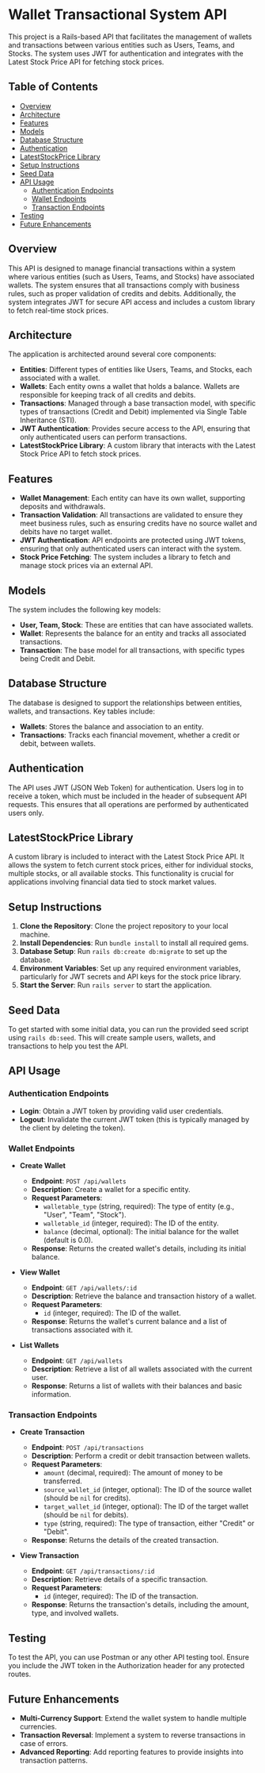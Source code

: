 # Wallet Transactional System API

This project is a Rails-based API that facilitates the management of wallets and transactions between various entities such as Users, Teams, and Stocks. The system uses JWT for authentication and integrates with the Latest Stock Price API for fetching stock prices.

## Table of Contents

-   [Overview](#overview)
-   [Architecture](#architecture)
-   [Features](#features)
-   [Models](#models)
-   [Database Structure](#database-structure)
-   [Authentication](#authentication)
-   [LatestStockPrice Library](#lateststockprice-library)
-   [Setup Instructions](#setup-instructions)
-   [Seed Data](#seed-data)
-   [API Usage](#api-usage)
    -   [Authentication Endpoints](#authentication-endpoints)
    -   [Wallet Endpoints](#wallet-endpoints)
    -   [Transaction Endpoints](#transaction-endpoints)
-   [Testing](#testing)
-   [Future Enhancements](#future-enhancements)

## Overview

This API is designed to manage financial transactions within a system where various entities (such as Users, Teams, and Stocks) have associated wallets. The system ensures that all transactions comply with business rules, such as proper validation of credits and debits. Additionally, the system integrates JWT for secure API access and includes a custom library to fetch real-time stock prices.

## Architecture

The application is architected around several core components:

-   **Entities**: Different types of entities like Users, Teams, and Stocks, each associated with a wallet.
-   **Wallets**: Each entity owns a wallet that holds a balance. Wallets are responsible for keeping track of all credits and debits.
-   **Transactions**: Managed through a base transaction model, with specific types of transactions (Credit and Debit) implemented via Single Table Inheritance (STI).
-   **JWT Authentication**: Provides secure access to the API, ensuring that only authenticated users can perform transactions.
-   **LatestStockPrice Library**: A custom library that interacts with the Latest Stock Price API to fetch stock prices.

## Features

-   **Wallet Management**: Each entity can have its own wallet, supporting deposits and withdrawals.
-   **Transaction Validation**: All transactions are validated to ensure they meet business rules, such as ensuring credits have no source wallet and debits have no target wallet.
-   **JWT Authentication**: API endpoints are protected using JWT tokens, ensuring that only authenticated users can interact with the system.
-   **Stock Price Fetching**: The system includes a library to fetch and manage stock prices via an external API.

## Models

The system includes the following key models:

-   **User, Team, Stock**: These are entities that can have associated wallets.
-   **Wallet**: Represents the balance for an entity and tracks all associated transactions.
-   **Transaction**: The base model for all transactions, with specific types being Credit and Debit.

## Database Structure

The database is designed to support the relationships between entities, wallets, and transactions. Key tables include:

-   **Wallets**: Stores the balance and association to an entity.
-   **Transactions**: Tracks each financial movement, whether a credit or debit, between wallets.

## Authentication

The API uses JWT (JSON Web Token) for authentication. Users log in to receive a token, which must be included in the header of subsequent API requests. This ensures that all operations are performed by authenticated users only.

## LatestStockPrice Library

A custom library is included to interact with the Latest Stock Price API. It allows the system to fetch current stock prices, either for individual stocks, multiple stocks, or all available stocks. This functionality is crucial for applications involving financial data tied to stock market values.

## Setup Instructions

1. **Clone the Repository**: Clone the project repository to your local machine.
2. **Install Dependencies**: Run `bundle install` to install all required gems.
3. **Database Setup**: Run `rails db:create db:migrate` to set up the database.
4. **Environment Variables**: Set up any required environment variables, particularly for JWT secrets and API keys for the stock price library.
5. **Start the Server**: Run `rails server` to start the application.

## Seed Data

To get started with some initial data, you can run the provided seed script using `rails db:seed`. This will create sample users, wallets, and transactions to help you test the API.

## API Usage

### Authentication Endpoints

-   **Login**: Obtain a JWT token by providing valid user credentials.
-   **Logout**: Invalidate the current JWT token (this is typically managed by the client by deleting the token).

### Wallet Endpoints

-   **Create Wallet**

    -   **Endpoint**: `POST /api/wallets`
    -   **Description**: Create a wallet for a specific entity.
    -   **Request Parameters**:
        -   `walletable_type` (string, required): The type of entity (e.g., "User", "Team", "Stock").
        -   `walletable_id` (integer, required): The ID of the entity.
        -   `balance` (decimal, optional): The initial balance for the wallet (default is 0.0).
    -   **Response**: Returns the created wallet's details, including its initial balance.

-   **View Wallet**

    -   **Endpoint**: `GET /api/wallets/:id`
    -   **Description**: Retrieve the balance and transaction history of a wallet.
    -   **Request Parameters**:
        -   `id` (integer, required): The ID of the wallet.
    -   **Response**: Returns the wallet's current balance and a list of transactions associated with it.

-   **List Wallets**
    -   **Endpoint**: `GET /api/wallets`
    -   **Description**: Retrieve a list of all wallets associated with the current user.
    -   **Response**: Returns a list of wallets with their balances and basic information.

### Transaction Endpoints

-   **Create Transaction**

    -   **Endpoint**: `POST /api/transactions`
    -   **Description**: Perform a credit or debit transaction between wallets.
    -   **Request Parameters**:
        -   `amount` (decimal, required): The amount of money to be transferred.
        -   `source_wallet_id` (integer, optional): The ID of the source wallet (should be `nil` for credits).
        -   `target_wallet_id` (integer, optional): The ID of the target wallet (should be `nil` for debits).
        -   `type` (string, required): The type of transaction, either "Credit" or "Debit".
    -   **Response**: Returns the details of the created transaction.

-   **View Transaction**
    -   **Endpoint**: `GET /api/transactions/:id`
    -   **Description**: Retrieve details of a specific transaction.
    -   **Request Parameters**:
        -   `id` (integer, required): The ID of the transaction.
    -   **Response**: Returns the transaction's details, including the amount, type, and involved wallets.

## Testing

To test the API, you can use Postman or any other API testing tool. Ensure you include the JWT token in the Authorization header for any protected routes.

## Future Enhancements

-   **Multi-Currency Support**: Extend the wallet system to handle multiple currencies.
-   **Transaction Reversal**: Implement a system to reverse transactions in case of errors.
-   **Advanced Reporting**: Add reporting features to provide insights into transaction patterns.

